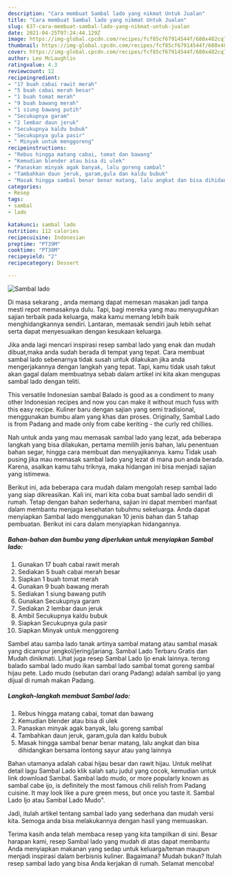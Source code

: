 ```yaml
---
description: "Cara membuat Sambal lado yang nikmat Untuk Jualan"
title: "Cara membuat Sambal lado yang nikmat Untuk Jualan"
slug: 637-cara-membuat-sambal-lado-yang-nikmat-untuk-jualan
date: 2021-04-25T07:24:44.129Z
image: https://img-global.cpcdn.com/recipes/fcf85cf67914544f/680x482cq70/sambal-lado-foto-resep-utama.jpg
thumbnail: https://img-global.cpcdn.com/recipes/fcf85cf67914544f/680x482cq70/sambal-lado-foto-resep-utama.jpg
cover: https://img-global.cpcdn.com/recipes/fcf85cf67914544f/680x482cq70/sambal-lado-foto-resep-utama.jpg
author: Leo McLaughlin
ratingvalue: 4.3
reviewcount: 12
recipeingredient:
- "17 buah cabai rawit merah"
- "5 buah cabai merah besar"
- "1 buah tomat merah"
- "9 buah bawang merah"
- "1 siung bawang putih"
- "Secukupnya garam"
- "2 lembar daun jeruk"
- "Secukupnya kaldu bubuk"
- "Secukupnya gula pasir"
- " Minyak untuk menggoreng"
recipeinstructions:
- "Rebus hingga matang cabai, tomat dan bawang"
- "Kemudian blender atau bisa di ulek"
- "Panaskan minyak agak banyak, lalu goreng sambal"
- "Tambahkan daun jeruk, garam,gula dan kaldu bubuk"
- "Masak hingga sambal benar benar matang, lalu angkat dan bisa dihidangkan bersama lontong sayur atau yang lainnya"
categories:
- Resep
tags:
- sambal
- lado

katakunci: sambal lado 
nutrition: 112 calories
recipecuisine: Indonesian
preptime: "PT39M"
cooktime: "PT38M"
recipeyield: "2"
recipecategory: Dessert

---
```



![Sambal lado](https://img-global.cpcdn.com/recipes/fcf85cf67914544f/680x482cq70/sambal-lado-foto-resep-utama.jpg)

Di masa  sekarang , anda memang dapat memesan masakan jadi tanpa mesti repot memasaknya dulu. Tapi, bagi mereka yang mau menyuguhkan sajian terbaik pada keluarga, maka kamu memang lebih baik menghidangkannya sendiri. Lantaran, memasak sendiri jauh lebih sehat serta dapat menyesuaikan dengan kesukaan keluarga.

Jika anda lagi mencari inspirasi resep sambal lado yang enak dan mudah dibuat,maka anda sudah berada di tempat yang tepat. Cara membuat sambal lado  sebenarnya tidak susah untuk dilakukan jika anda mengerjakannya dengan langkah yang tepat. Tapi, kamu tidak usah takut akan gagal dalam membuatnya 
sebab dalam artikel ini kita akan mengupas sambal lado dengan teliti.  

This versatile Indonesian sambal Balado is good as a condiment to many other Indonesian recipes and now you can make it without much fuss with this easy recipe. Kuliner baru dengan sajian yang semi tradisional, menggunakan bumbu alam yang khas dan proses. Originally, Sambal Lado is from Padang and made only from cabe keriting - the curly red chillies.

Nah untuk anda yang mau memasak sambal lado yang lezat, ada beberapa langkah yang bisa dilakukan, pertama memilih jenis bahan, lalu penentuan bahan segar, hingga cara membuat dan menyajikannya. kamu Tidak usah pusing jika mau memasak sambal lado yang lezat di mana pun anda berada. Karena, asalkan kamu  tahu triknya, maka hidangan ini bisa menjadi sajian yang istimewa.

Berikut ini, ada beberapa cara mudah dalam mengolah resep sambal lado yang siap dikreasikan. Kali ini, mari kita coba buat sambal lado sendiri di rumah. Tetap dengan bahan sederhana, sajian ini dapat memberi manfaat dalam membantu menjaga kesehatan tubuhmu sekeluarga. Anda dapat menyiapkan Sambal lado menggunakan 10 jenis bahan dan 5 tahap pembuatan. Berikut ini cara dalam menyiapkan hidangannya.

<!--inarticleads1-->

##### Bahan-bahan dan bumbu yang diperlukan untuk menyiapkan Sambal lado:

1. Gunakan 17 buah cabai rawit merah
1. Sediakan 5 buah cabai merah besar
1. Siapkan 1 buah tomat merah
1. Gunakan 9 buah bawang merah
1. Sediakan 1 siung bawang putih
1. Gunakan Secukupnya garam
1. Sediakan 2 lembar daun jeruk
1. Ambil Secukupnya kaldu bubuk
1. Siapkan Secukupnya gula pasir
1. Siapkan  Minyak untuk menggoreng


Sambel atau samba lado tanak artinya sambal matang atau sambal masak yang dicampur jengkol/jering/jariang. Sambal Lado Terbaru Gratis dan Mudah dinikmati. Lihat juga resep Sambal Lado Ijo enak lainnya. terong balado sambal lado mudo ikan sambal lado sambal tomat goreng sambal hijau pete. Lado mudo (sebutan dari orang Padang) adalah sambal ijo yang dijual di rumah makan Padang. 

<!--inarticleads2-->

##### Langkah-langkah membuat Sambal lado:

1. Rebus hingga matang cabai, tomat dan bawang
1. Kemudian blender atau bisa di ulek
1. Panaskan minyak agak banyak, lalu goreng sambal
1. Tambahkan daun jeruk, garam,gula dan kaldu bubuk
1. Masak hingga sambal benar benar matang, lalu angkat dan bisa dihidangkan bersama lontong sayur atau yang lainnya


Bahan utamanya adalah cabai hijau besar dan rawit hijau. Untuk melihat detail lagu Sambal Lado klik salah satu judul yang cocok, kemudian untuk link download Sambal. Sambal lado mudo, or more popularly known as sambal cabe ijo, is definitely the most famous chili relish from Padang cuisine. It may look like a pure green mess, but once you taste it. Sambal Lado Ijo atau Sambal Lado Mudo&#34;. 

Jadi, itulah artikel tentang  sambal lado  yang sederhana dan mudah versi kita. Semoga anda bisa melakukannya dengan hasil yang memuaskan. 

Terima kasih anda telah membaca resep yang kita tampilkan di sini. Besar harapan kami, resep  Sambal lado yang mudah di atas dapat membantu Anda menyiapkan makanan yang sedap untuk keluarga/teman maupun menjadi inspirasi dalam berbisnis kuliner. Bagaimana? Mudah bukan? Itulah resep sambal lado yang bisa Anda kerjakan di rumah. Selamat mencoba!

